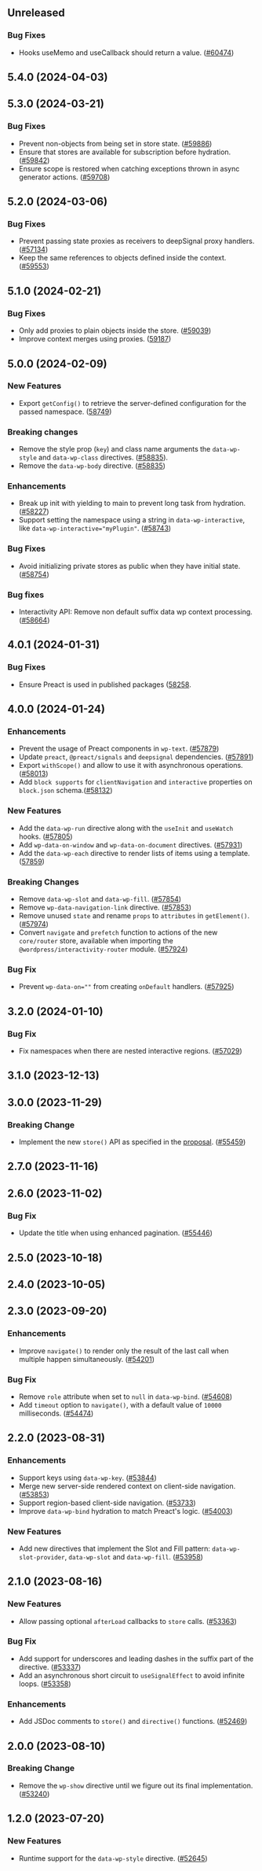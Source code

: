 <!-- Learn how to maintain this file at https://github.com/WordPress/gutenberg/tree/HEAD/packages#maintaining-changelogs. -->

## Unreleased

### Bug Fixes

-   Hooks useMemo and useCallback should return a value. ([#60474](https://github.com/WordPress/gutenberg/pull/60474))

## 5.4.0 (2024-04-03)

## 5.3.0 (2024-03-21)

### Bug Fixes

-   Prevent non-objects from being set in store state. ([#59886](https://github.com/WordPress/gutenberg/pull/59886))
-   Ensure that stores are available for subscription before hydration. ([#59842](https://github.com/WordPress/gutenberg/pull/59842))
-   Ensure scope is restored when catching exceptions thrown in async generator actions. ([#59708](https://github.com/WordPress/gutenberg/pull/59708))

## 5.2.0 (2024-03-06)

### Bug Fixes

-   Prevent passing state proxies as receivers to deepSignal proxy handlers. ([#57134](https://github.com/WordPress/gutenberg/pull/57134))
-   Keep the same references to objects defined inside the context. ([#59553](https://github.com/WordPress/gutenberg/pull/59553))

## 5.1.0 (2024-02-21)

### Bug Fixes

-   Only add proxies to plain objects inside the store. ([#59039](https://github.com/WordPress/gutenberg/pull/59039))
-   Improve context merges using proxies. ([59187](https://github.com/WordPress/gutenberg/pull/59187))

## 5.0.0 (2024-02-09)

### New Features

-   Export `getConfig()` to retrieve the server-defined configuration for the passed namespace. ([58749](https://github.com/WordPress/gutenberg/pull/58749))

### Breaking changes

-   Remove the style prop (`key`) and class name arguments the `data-wp-style` and `data-wp-class` directives. ([#58835](https://github.com/WordPress/gutenberg/pull/58835)).
-   Remove the `data-wp-body` directive. ([#58835](https://github.com/WordPress/gutenberg/pull/58835))

### Enhancements

-   Break up init with yielding to main to prevent long task from hydration. ([#58227](https://github.com/WordPress/gutenberg/pull/58227))
-   Support setting the namespace using a string in `data-wp-interactive`, like `data-wp-interactive="myPlugin"`. ([#58743](https://github.com/WordPress/gutenberg/pull/58743))

### Bug Fixes

-   Avoid initializing private stores as public when they have initial state. ([#58754](https://github.com/WordPress/gutenberg/pull/58754))

### Bug fixes

-   Interactivity API: Remove non default suffix data wp context processing. ([#58664](https://github.com/WordPress/gutenberg/pull/58664))

## 4.0.1 (2024-01-31)

### Bug Fixes

-   Ensure Preact is used in published packages ([58258](https://github.com/WordPress/gutenberg/pull/58258).

## 4.0.0 (2024-01-24)

### Enhancements

-   Prevent the usage of Preact components in `wp-text`. ([#57879](https://github.com/WordPress/gutenberg/pull/57879))
-   Update `preact`, `@preact/signals` and `deepsignal` dependencies. ([#57891](https://github.com/WordPress/gutenberg/pull/57891))
-   Export `withScope()` and allow to use it with asynchronous operations. ([#58013](https://github.com/WordPress/gutenberg/pull/58013))
-   Add `block supports` for `clientNavigation` and `interactive` properties on `block.json` schema.([#58132](https://github.com/WordPress/gutenberg/pull/58132))

### New Features

-   Add the `data-wp-run` directive along with the `useInit` and `useWatch` hooks. ([#57805](https://github.com/WordPress/gutenberg/pull/57805))
-   Add `wp-data-on-window` and `wp-data-on-document` directives. ([#57931](https://github.com/WordPress/gutenberg/pull/57931))
-   Add the `data-wp-each` directive to render lists of items using a template. ([57859](https://github.com/WordPress/gutenberg/pull/57859))

### Breaking Changes

-   Remove `data-wp-slot` and `data-wp-fill`. ([#57854](https://github.com/WordPress/gutenberg/pull/57854))
-   Remove `wp-data-navigation-link` directive. ([#57853](https://github.com/WordPress/gutenberg/pull/57853))
-   Remove unused `state` and rename `props` to `attributes` in `getElement()`. ([#57974](https://github.com/WordPress/gutenberg/pull/57974))
-   Convert `navigate` and `prefetch` function to actions of the new `core/router` store, available when importing the `@wordpress/interactivity-router` module. ([#57924](https://github.com/WordPress/gutenberg/pull/57924))

### Bug Fix

-   Prevent `wp-data-on=""` from creating `onDefault` handlers. ([#57925](https://github.com/WordPress/gutenberg/pull/57925))

## 3.2.0 (2024-01-10)

### Bug Fix

-   Fix namespaces when there are nested interactive regions. ([#57029](https://github.com/WordPress/gutenberg/pull/57029))

## 3.1.0 (2023-12-13)

## 3.0.0 (2023-11-29)

### Breaking Change

-   Implement the new `store()` API as specified in the [proposal](https://github.com/WordPress/gutenberg/discussions/53586). ([#55459](https://github.com/WordPress/gutenberg/pull/55459))

## 2.7.0 (2023-11-16)

## 2.6.0 (2023-11-02)

### Bug Fix

-   Update the title when using enhanced pagination. ([#55446](https://github.com/WordPress/gutenberg/pull/55446))

## 2.5.0 (2023-10-18)

## 2.4.0 (2023-10-05)

## 2.3.0 (2023-09-20)

### Enhancements

-   Improve `navigate()` to render only the result of the last call when multiple happen simultaneously. ([#54201](https://github.com/WordPress/gutenberg/pull/54201))

### Bug Fix

-   Remove `role` attribute when set to `null` in `data-wp-bind`. ([#54608](https://github.com/WordPress/gutenberg/pull/54608))
-   Add `timeout` option to `navigate()`, with a default value of `10000` milliseconds. ([#54474](https://github.com/WordPress/gutenberg/pull/54474))

## 2.2.0 (2023-08-31)

### Enhancements

-   Support keys using `data-wp-key`. ([#53844](https://github.com/WordPress/gutenberg/pull/53844))
-   Merge new server-side rendered context on client-side navigation. ([#53853](https://github.com/WordPress/gutenberg/pull/53853))
-   Support region-based client-side navigation. ([#53733](https://github.com/WordPress/gutenberg/pull/53733))
-   Improve `data-wp-bind` hydration to match Preact's logic. ([#54003](https://github.com/WordPress/gutenberg/pull/54003))

### New Features

-   Add new directives that implement the Slot and Fill pattern: `data-wp-slot-provider`, `data-wp-slot` and `data-wp-fill`. ([#53958](https://github.com/WordPress/gutenberg/pull/53958))

## 2.1.0 (2023-08-16)

### New Features

-   Allow passing optional `afterLoad` callbacks to `store` calls. ([#53363](https://github.com/WordPress/gutenberg/pull/53363))

### Bug Fix

-   Add support for underscores and leading dashes in the suffix part of the directive. ([#53337](https://github.com/WordPress/gutenberg/pull/53337))
-   Add an asynchronous short circuit to `useSignalEffect` to avoid infinite loops. ([#53358](https://github.com/WordPress/gutenberg/pull/53358))

### Enhancements

-   Add JSDoc comments to `store()` and `directive()` functions. ([#52469](https://github.com/WordPress/gutenberg/pull/52469))

## 2.0.0 (2023-08-10)

### Breaking Change

-   Remove the `wp-show` directive until we figure out its final implementation. ([#53240](https://github.com/WordPress/gutenberg/pull/53240))

## 1.2.0 (2023-07-20)

### New Features

-   Runtime support for the `data-wp-style` directive. ([#52645](https://github.com/WordPress/gutenberg/pull/52645))
